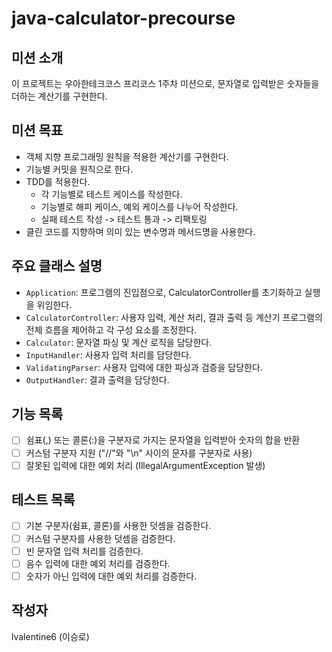 # java-calculator-precourse

## 미션 소개
이 프로젝트는 우아한테크코스 프리코스 1주차 미션으로, 문자열로 입력받은 숫자들을 더하는 계산기를 구현한다.

## 미션 목표
- 객체 지향 프로그래밍 원칙을 적용한 계산기를 구현한다.
- 기능별 커밋을 원칙으로 한다.
- TDD를 적용한다.
  - 각 기능별로 테스트 케이스를 작성한다.
  - 기능별로 해피 케이스, 예외 케이스를 나누어 작성한다.
  - 실패 테스트 작성 -> 테스트 통과 -> 리팩토링
- 클린 코드를 지향하며 의미 있는 변수명과 메서드명을 사용한다.

## 주요 클래스 설명
- `Application`: 프로그램의 진입점으로, CalculatorController를 초기화하고 실행을 위임한다.
- `CalculatorController`: 사용자 입력, 계산 처리, 결과 출력 등 계산기 프로그램의 전체 흐름을 제어하고 각 구성 요소를 조정한다.
- `Calculator`: 문자열 파싱 및 계산 로직을 담당한다.
- `InputHandler`: 사용자 입력 처리를 담당한다.
- `ValidatingParser`: 사용자 입력에 대한 파싱과 검증을 담당한다.
- `OutputHandler`: 결과 출력을 담당한다.

## 기능 목록
- [ ] 쉼표(,) 또는 콜론(:)을 구분자로 가지는 문자열을 입력받아 숫자의 합을 반환
- [ ] 커스텀 구분자 지원 ("//"와 "\n" 사이의 문자를 구분자로 사용)
- [ ] 잘못된 입력에 대한 예외 처리 (IllegalArgumentException 발생)

## 테스트 목록
- [ ] 기본 구분자(쉼표, 콜론)를 사용한 덧셈을 검증한다.
- [ ] 커스텀 구분자를 사용한 덧셈을 검증한다.
- [ ] 빈 문자열 입력 처리를 검증한다.
- [ ] 음수 입력에 대한 예외 처리를 검증한다.
- [ ] 숫자가 아닌 입력에 대한 예외 처리를 검증한다.

## 작성자
lvalentine6 (이승로)
